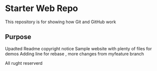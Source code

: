 # Starter Web Repo

This repository is for showing how Git and GitHub work

## Purpose
Upadted Readme
copyright notice
Sample website with plenty of files for demos
Adding line for rebase , more changes from myfeature branch

All rught reserverd